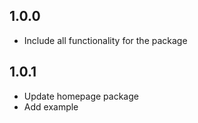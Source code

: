 ## 1.0.0

* Include all functionality for the package

## 1.0.1

* Update homepage package
* Add example
